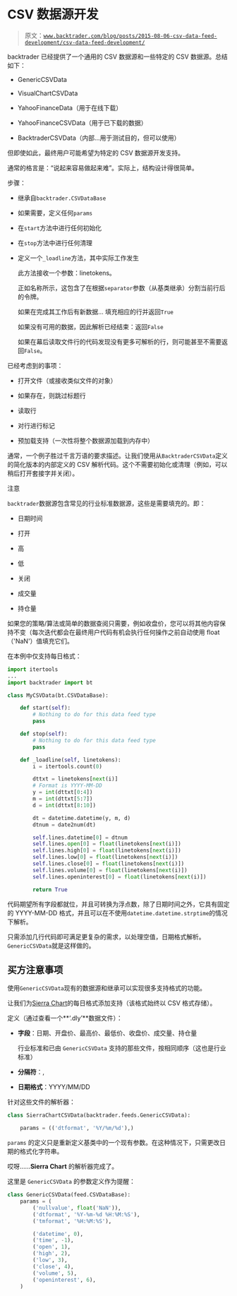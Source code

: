 # CSV 数据源开发

> 原文：[`www.backtrader.com/blog/posts/2015-08-06-csv-data-feed-development/csv-data-feed-development/`](https://www.backtrader.com/blog/posts/2015-08-06-csv-data-feed-development/csv-data-feed-development/)

backtrader 已经提供了一个通用的 CSV 数据源和一些特定的 CSV 数据源。总结如下：

+   GenericCSVData

+   VisualChartCSVData

+   YahooFinanceData（用于在线下载）

+   YahooFinanceCSVData（用于已下载的数据）

+   BacktraderCSVData（内部…用于测试目的，但可以使用）

但即使如此，最终用户可能希望为特定的 CSV 数据源开发支持。

通常的格言是：“说起来容易做起来难”。实际上，结构设计得很简单。

步骤：

+   继承自`backtrader.CSVDataBase`

+   如果需要，定义任何`params`

+   在`start`方法中进行任何初始化

+   在`stop`方法中进行任何清理

+   定义一个`_loadline`方法，其中实际工作发生

    此方法接收一个参数：linetokens。

    正如名称所示，这包含了在根据`separator`参数（从基类继承）分割当前行后的令牌。

    如果在完成其工作后有新数据... 填充相应的行并返回`True`

    如果没有可用的数据，因此解析已经结束：返回`False`

    如果在幕后读取文件行的代码发现没有更多可解析的行，则可能甚至不需要返回`False`。

已经考虑到的事项：

+   打开文件（或接收类似文件的对象）

+   如果存在，则跳过标题行

+   读取行

+   对行进行标记

+   预加载支持（一次性将整个数据源加载到内存中）

通常，一个例子胜过千言万语的要求描述。让我们使用从`BacktraderCSVData`定义的简化版本的内部定义的 CSV 解析代码。这个不需要初始化或清理（例如，可以稍后打开套接字并关闭）。

注意

`backtrader`数据源包含常见的行业标准数据源，这些是需要填充的。即：

+   日期时间

+   打开

+   高

+   低

+   关闭

+   成交量

+   持仓量

如果您的策略/算法或简单的数据查阅只需要，例如收盘价，您可以将其他内容保持不变（每次迭代都会在最终用户代码有机会执行任何操作之前自动使用 float（'NaN'）值填充它们。

在本例中仅支持每日格式：

```py
import itertools
...
import backtrader import bt

class MyCSVData(bt.CSVDataBase):

    def start(self):
        # Nothing to do for this data feed type
        pass

    def stop(self):
        # Nothing to do for this data feed type
        pass

    def _loadline(self, linetokens):
        i = itertools.count(0)

        dttxt = linetokens[next(i)]
        # Format is YYYY-MM-DD
        y = int(dttxt[0:4])
        m = int(dttxt[5:7])
        d = int(dttxt[8:10])

        dt = datetime.datetime(y, m, d)
        dtnum = date2num(dt)

        self.lines.datetime[0] = dtnum
        self.lines.open[0] = float(linetokens[next(i)])
        self.lines.high[0] = float(linetokens[next(i)])
        self.lines.low[0] = float(linetokens[next(i)])
        self.lines.close[0] = float(linetokens[next(i)])
        self.lines.volume[0] = float(linetokens[next(i)])
        self.lines.openinterest[0] = float(linetokens[next(i)])

        return True
```

代码期望所有字段都就位，并且可转换为浮点数，除了日期时间之外，它具有固定的 YYYY-MM-DD 格式，并且可以在不使用`datetime.datetime.strptime`的情况下解析。

只需添加几行代码即可满足更复杂的需求，以处理空值，日期格式解析。`GenericCSVData`就是这样做的。

## 买方注意事项

使用`GenericCSVData`现有的数据源和继承可以实现很多支持格式的功能。

让我们为[Sierra Chart](https://www.sierrachart.com)的每日格式添加支持（该格式始终以 CSV 格式存储）。

定义（通过查看一个**‘.dly’**数据文件）：

+   **字段**：日期、开盘价、最高价、最低价、收盘价、成交量、持仓量

    行业标准和已由 `GenericCSVData` 支持的那些文件，按相同顺序（这也是行业标准）

+   **分隔符**：,

+   **日期格式**：YYYY/MM/DD

针对这些文件的解析器：

```py
class SierraChartCSVData(backtrader.feeds.GenericCSVData):

    params = (('dtformat', '%Y/%m/%d'),)
```

`params` 的定义只是重新定义基类中的一个现有参数。在这种情况下，只需更改日期的格式化字符串。

哎呀……**Sierra Chart** 的解析器完成了。

这里是 `GenericCSVData` 的参数定义作为提醒：

```py
class GenericCSVData(feed.CSVDataBase):
    params = (
        ('nullvalue', float('NaN')),
        ('dtformat', '%Y-%m-%d %H:%M:%S'),
        ('tmformat', '%H:%M:%S'),

        ('datetime', 0),
        ('time', -1),
        ('open', 1),
        ('high', 2),
        ('low', 3),
        ('close', 4),
        ('volume', 5),
        ('openinterest', 6),
    )
```
